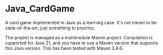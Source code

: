 # Java_CardGame

A card game implemented in Java as a learning case. It's not meant to be state-of-the-art, just something to practice.

The project is managed as a multimodule Maven project. Compilation is supported for Java 21, and you have to use a Maven version that supports this Java version. This has been tested with Maven 3.9.6.



